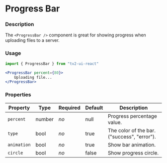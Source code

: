 # Progress Bar

### Description
The `<ProgressBar />` component is great for showing progress when uploading files to a server.

### Usage
```javascript
import { ProgressBar } from "tv2-ui-react"
```

```jsx
<ProgressBar percent={80}>
    Uploading file...
</ProgressBar>
```


### Properties
| Property | Type | Required | Default | Description |
| --- | --- | --- | --- | --- |
| `percent` | number | *no* | null | Progress percentage value. |
| `type` | bool | *no* | true | The color of the bar. ("success", "error"). |
| `animation` | bool | *no* | true | Show bar animation. |
| `circle` | bool | *no* | false | Show progress circle. |
